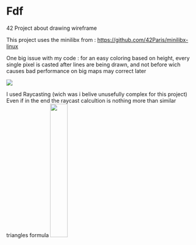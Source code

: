 # Fdf
42 Project about drawing wireframe

This project uses the minilibx from : https://github.com/42Paris/minilibx-linux

One big issue with my code : for an easy coloring based on height, every single pixel is casted after lines are being drawn, and not before wich causes bad performance on big maps may correct later

![](https://github.com/app-gitKaiwho/Fdf/blob/main/42.gif)

I used Raycasting (wich was i belive unusefully complex for this project)
Even if in the end the raycast calcultion is nothing more than similar triangles formula
<img src="https://github.com/app-gitKaiwho/Fdf/assets/71593397/3f303ae4-3cbe-4b50-a8e7-abdc41bcebdc" width="30%" height="30%" />
